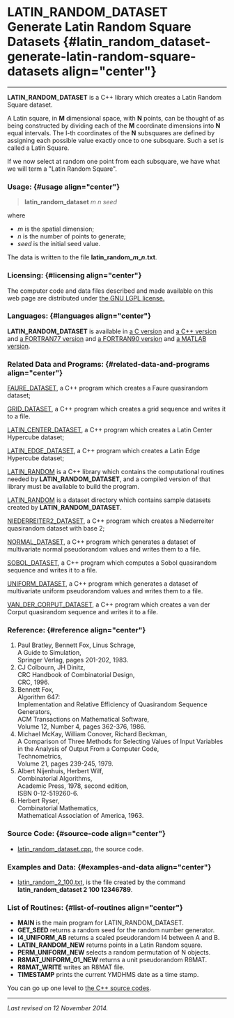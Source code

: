 LATIN\_RANDOM\_DATASET\
Generate Latin Random Square Datasets {#latin_random_dataset-generate-latin-random-square-datasets align="center"}
=====================================

------------------------------------------------------------------------

**LATIN\_RANDOM\_DATASET** is a C++ library which creates a Latin Random
Square dataset.

A Latin square, in **M** dimensional space, with **N** points, can be
thought of as being constructed by dividing each of the **M** coordinate
dimensions into **N** equal intervals. The I-th coordinates of the **N**
subsquares are defined by assigning each possible value exactly once to
one subsquare. Such a set is called a Latin Square.

If we now select at random one point from each subsquare, we have what
we will term a "Latin Random Square".

### Usage: {#usage align="center"}

> **latin\_random\_dataset** *m* *n* *seed*

where

-   *m* is the spatial dimension;
-   *n* is the number of points to generate;
-   *seed* is the initial seed value.

The data is written to the file **latin\_random\_*m*\_*n*.txt**.

### Licensing: {#licensing align="center"}

The computer code and data files described and made available on this
web page are distributed under [the GNU LGPL
license.](../../txt/gnu_lgpl.txt)

### Languages: {#languages align="center"}

**LATIN\_RANDOM\_DATASET** is available in [a C
version](../../c_src/latin_random_dataset/latin_random_dataset.md) and
[a C++
version](../../master/latin_random_dataset/latin_random_dataset.md)
and [a FORTRAN77
version](../../f77_src/latin_random_dataset/latin_random_dataset.md)
and [a FORTRAN90
version](../../f_src/latin_random_dataset/latin_random_dataset.md) and
[a MATLAB
version](../../m_src/latin_random_dataset/latin_random_dataset.md).

### Related Data and Programs: {#related-data-and-programs align="center"}

[FAURE\_DATASET](../../master/faure_dataset/faure_dataset.md), a C++
program which creates a Faure quasirandom dataset;

[GRID\_DATASET](../../master/grid_dataset/grid_dataset.md), a C++
program which creates a grid sequence and writes it to a file.

[LATIN\_CENTER\_DATASET](../../master/latin_center_dataset/latin_center_dataset.md),
a C++ program which creates a Latin Center Hypercube dataset;

[LATIN\_EDGE\_DATASET](../../master/latin_edge_dataset/latin_edge_dataset.md),
a C++ program which creates a Latin Edge Hypercube dataset;

[LATIN\_RANDOM](../../master/latin_random/latin_random.md) is a C++
library which contains the computational routines needed by
**LATIN\_RANDOM\_DATASET**, and a compiled version of that library must
be available to build the program.

[LATIN\_RANDOM](../../datasets/latin_random/latin_random.md) is a
dataset directory which contains sample datasets created by
**LATIN\_RANDOM\_DATASET**.

[NIEDERREITER2\_DATASET](../../master/niederreiter2_dataset/niederreiter2_dataset.md),
a C++ program which creates a Niederreiter quasirandom dataset with base
2;

[NORMAL\_DATASET](../../master/normal_dataset/normal_dataset.md), a
C++ program which generates a dataset of multivariate normal
pseudorandom values and writes them to a file.

[SOBOL\_DATASET](../../master/sobol_dataset/sobol_dataset.md), a C++
program which computes a Sobol quasirandom sequence and writes it to a
file.

[UNIFORM\_DATASET](../../master/uniform_dataset/uniform_dataset.md),
a C++ program which generates a dataset of multivariate uniform
pseudorandom values and writes them to a file.

[VAN\_DER\_CORPUT\_DATASET](../../master/van_der_corput_dataset/van_der_corput_dataset.md),
a C++ program which creates a van der Corput quasirandom sequence and
writes it to a file.

### Reference: {#reference align="center"}

1.  Paul Bratley, Bennett Fox, Linus Schrage,\
    A Guide to Simulation,\
    Springer Verlag, pages 201-202, 1983.
2.  CJ Colbourn, JH Dinitz,\
    CRC Handbook of Combinatorial Design,\
    CRC, 1996.
3.  Bennett Fox,\
    Algorithm 647:\
    Implementation and Relative Efficiency of Quasirandom Sequence
    Generators,\
    ACM Transactions on Mathematical Software,\
    Volume 12, Number 4, pages 362-376, 1986.
4.  Michael McKay, William Conover, Richard Beckman,\
    A Comparison of Three Methods for Selecting Values of Input
    Variables in the Analysis of Output From a Computer Code,\
    Technometrics,\
    Volume 21, pages 239-245, 1979.
5.  Albert Nijenhuis, Herbert Wilf,\
    Combinatorial Algorithms,\
    Academic Press, 1978, second edition,\
    ISBN 0-12-519260-6.
6.  Herbert Ryser,\
    Combinatorial Mathematics,\
    Mathematical Association of America, 1963.

### Source Code: {#source-code align="center"}

-   [latin\_random\_dataset.cpp](latin_random_dataset.cpp), the source
    code.

### Examples and Data: {#examples-and-data align="center"}

-   [latin\_random\_2\_100.txt](latin_random_2_100.txt), is the file
    created by the command **latin\_random\_dataset 2 100 12346789**.

### List of Routines: {#list-of-routines align="center"}

-   **MAIN** is the main program for LATIN\_RANDOM\_DATASET.
-   **GET\_SEED** returns a random seed for the random number generator.
-   **I4\_UNIFORM\_AB** returns a scaled pseudorandom I4 between A
    and B.
-   **LATIN\_RANDOM\_NEW** returns points in a Latin Random square.
-   **PERM\_UNIFORM\_NEW** selects a random permutation of N objects.
-   **R8MAT\_UNIFORM\_01\_NEW** returns a unit pseudorandom R8MAT.
-   **R8MAT\_WRITE** writes an R8MAT file.
-   **TIMESTAMP** prints the current YMDHMS date as a time stamp.

You can go up one level to [the C++ source codes](../cpp_src.md).

------------------------------------------------------------------------

*Last revised on 12 November 2014.*
